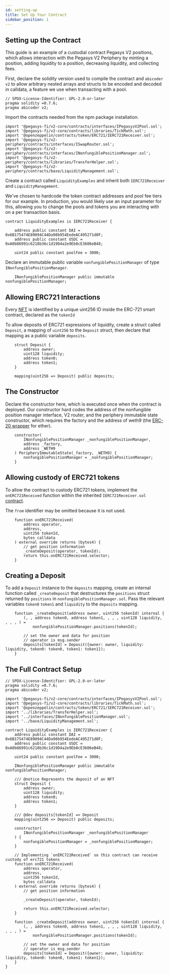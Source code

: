 ```yaml
---
id: setting-up
title: Set Up Your Contract
sidebar_position: 1
---
```


## Setting up the Contract

This guide is an example of a custodial contract Pegasys V2 positions, which allows interaction with the Pegasys V2 Periphery by minting a position, adding liquidity to a position, decreasing liquidity, and collecting fees.

First, declare the solidity version used to compile the contract and `abicoder v2` to allow arbitrary nested arrays and structs to be encoded and decoded in calldata, a feature we use when transacting with a pool.

```solidity
// SPDX-License-Identifier: GPL-2.0-or-later
pragma solidity =0.7.6;
pragma abicoder v2;
```

Import the contracts needed from the npm package installation.

```solidity
import '@pegasys-fi/v2-core/contracts/interfaces/IPegasysV2Pool.sol';
import '@pegasys-fi/v2-core/contracts/libraries/TickMath.sol';
import '@openzeppelin/contracts/token/ERC721/IERC721Receiver.sol';
import '@pegasys-fi/v2-periphery/contracts/interfaces/ISwapRouter.sol';
import '@pegasys-fi/v2-periphery/contracts/interfaces/INonfungiblePositionManager.sol';
import '@pegasys-fi/v2-periphery/contracts/libraries/TransferHelper.sol';
import '@pegasys-fi/v2-periphery/contracts/base/LiquidityManagement.sol';
```

Create a contract called `LiquidityExamples` and inherit both `IERC721Receiver` and `LiquidityManagement`.

We've chosen to hardcode the token contract addresses and pool fee tiers for our example. In production, you would likely use an input parameter for this, allowing you to change the pools and tokens you are interacting with on a per transaction basis.

```solidity
contract LiquidityExamples is IERC721Receiver {

    address public constant DAI = 0x6B175474E89094C44Da98b954EedeAC495271d0F;
    address public constant USDC = 0xA0b86991c6218b36c1d19D4a2e9Eb0cE3606eB48;

    uint24 public constant poolFee = 3000;
```

Declare an immutable public variable `nonfungiblePositionManager` of type `INonfungiblePositionManager`.

```solidity
    INonfungiblePositionManager public immutable nonfungiblePositionManager;
```

## Allowing ERC721 Interactions

Every [NFT](https://ethereum.org/en/nft/) is identified by a unique uint256 ID inside the ERC-721 smart contract, declared as the `tokenId`

To allow deposits of ERC721 expressions of liquidity, create a struct called `Deposit`, a mapping of `uint256` to the `Deposit` struct, then declare that mapping as a public variable `deposits`.

```solidity
    struct Deposit {
        address owner;
        uint128 liquidity;
        address token0;
        address token1;
    }

    mapping(uint256 => Deposit) public deposits;
```

## The Constructor

Declare the constructor here, which is executed once when the contract is deployed. Our constructor hard codes the address of the nonfungible position manager interface, V2 router, and the periphery immutable state constructor, which requires the factory and the address of weth9 (the [ERC-20 wrapper](https://weth.io/) for ether).

```solidity
    constructor(
        INonfungiblePositionManager _nonfungiblePositionManager,
        address _factory,
        address _WETH9
    ) PeripheryImmutableState(_factory, _WETH9) {
        nonfungiblePositionManager = _nonfungiblePositionManager;
    }
```

## Allowing custody of ERC721 tokens

To allow the contract to custody ERC721 tokens, implement the `onERC721Received` function within the inherited `IERC721Receiver.sol` [contract](https://github.com/OpenZeppelin/openzeppelin-contracts/blob/master/contracts/token/ERC721/IERC721Receiver.sol).

The `from` identifier may be omitted because it is not used.

```solidity
    function onERC721Received(
        address operator,
        address,
        uint256 tokenId,
        bytes calldata
    ) external override returns (bytes4) {
        // get position information
        _createDeposit(operator, tokenId);
        return this.onERC721Received.selector;
    }
```

## Creating a Deposit

To add a `Deposit` instance to the `deposits` mapping, create an internal function called `_createDeposit` that destructures the `positions` struct returned by `positions` in `nonfungiblePositionManager.sol`. Pass the relevant variables `token0` `token1` and `liquidity` to the `deposits` mapping.

```solidity
    function _createDeposit(address owner, uint256 tokenId) internal {
        (, , address token0, address token1, , , , uint128 liquidity, , , , ) =
            nonfungiblePositionManager.positions(tokenId);

        // set the owner and data for position
        // operator is msg.sender
        deposits[tokenId] = Deposit({owner: owner, liquidity: liquidity, token0: token0, token1: token1});
    }

```

## The Full Contract Setup

```solidity
// SPDX-License-Identifier: GPL-2.0-or-later
pragma solidity =0.7.6;
pragma abicoder v2;

import '@pegasys-fi/v2-core/contracts/interfaces/IPegasysV2Pool.sol';
import '@pegasys-fi/v2-core/contracts/libraries/TickMath.sol';
import '@openzeppelin/contracts/token/ERC721/IERC721Receiver.sol';
import '../libraries/TransferHelper.sol';
import '../interfaces/INonfungiblePositionManager.sol';
import '../base/LiquidityManagement.sol';

contract LiquidityExamples is IERC721Receiver {
    address public constant DAI = 0x6B175474E89094C44Da98b954EedeAC495271d0F;
    address public constant USDC = 0xA0b86991c6218b36c1d19D4a2e9Eb0cE3606eB48;

    uint24 public constant poolFee = 3000;

    INonfungiblePositionManager public immutable nonfungiblePositionManager;

    /// @notice Represents the deposit of an NFT
    struct Deposit {
        address owner;
        uint128 liquidity;
        address token0;
        address token1;
    }

    /// @dev deposits[tokenId] => Deposit
    mapping(uint256 => Deposit) public deposits;

    constructor(
        INonfungiblePositionManager _nonfungiblePositionManager
    ) {
        nonfungiblePositionManager = _nonfungiblePositionManager;
    }

    // Implementing `onERC721Received` so this contract can receive custody of erc721 tokens
    function onERC721Received(
        address operator,
        address,
        uint256 tokenId,
        bytes calldata
    ) external override returns (bytes4) {
        // get position information

        _createDeposit(operator, tokenId);

        return this.onERC721Received.selector;
    }

    function _createDeposit(address owner, uint256 tokenId) internal {
        (, , address token0, address token1, , , , uint128 liquidity, , , , ) =
            nonfungiblePositionManager.positions(tokenId);

        // set the owner and data for position
        // operator is msg.sender
        deposits[tokenId] = Deposit({owner: owner, liquidity: liquidity, token0: token0, token1: token1});
    }
}
```
